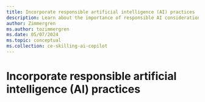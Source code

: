 ```yaml
---
title: Incorporate responsible artificial intelligence (AI) practices
description: Learn about the importance of responsible AI considerations when adopting generative AI in your organization.
author: Zimmergren
ms.author: tozimmergren
ms.date: 05/07/2024
ms.topic: conceptual
ms.collection: ce-skilling-ai-copilot
---
```


# Incorporate responsible artificial intelligence (AI) practices

 <!--
> TBD - Intro.
> Repurpose Innovate content.

## Governance, security, and ethical considerations for AI

## Bias and fairness

## Ever-changing laws and regulations

## Can you vs. should you?

## Next steps

> [!div class="nextstepaction"]
> [Skills readiness plan for AI](./skills-readiness-ai.md)
 -->
